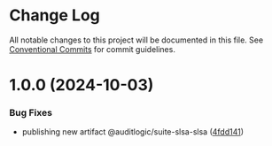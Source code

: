 # Change Log

All notable changes to this project will be documented in this file.
See [Conventional Commits](https://conventionalcommits.org) for commit guidelines.

# 1.0.0 (2024-10-03)


### Bug Fixes

* publishing new artifact @auditlogic/suite-slsa-slsa ([4fdd141](https://github.com/auditlogic/suite/commit/4fdd141c3a233506e382f2825eb849f3cc693c76))
